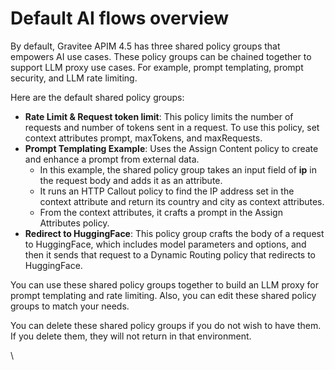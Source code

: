 # Default AI flows overview

By default, Gravitee APIM 4.5 has three shared policy groups that empowers AI use cases. These policy groups can be chained together to support LLM proxy use cases. For example,  prompt templating, prompt security, and LLM rate limiting.

Here are the default shared policy groups:

* **Rate Limit & Request token limit**: This policy limits the number of requests and number of tokens sent in a request. To use this policy, set context attributes prompt, maxTokens, and maxRequests.
* **Prompt Templating Example**: Uses the Assign Content policy to create and enhance a prompt from external data.&#x20;
  * In this example, the shared policy group takes an input field of **ip** in the request body and adds it as an attribute.
  * It runs an HTTP Callout policy to find the IP address set in the context attribute and return its country and city as context attributes.
  * From the context attributes, it crafts a prompt in the Assign Attributes policy.
* **Redirect to HuggingFace**: This policy group crafts the body of a request to HuggingFace, which includes model parameters and options, and then it sends that request to a Dynamic Routing policy that redirects to HuggingFace.

You can use these shared policy groups together to build an LLM proxy for prompt templating and rate limiting. Also, you can edit these shared policy groups to match your needs.&#x20;

You can delete these shared policy groups if you do not wish to have them. If you delete them, they will not return in that environment.

\
